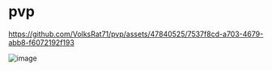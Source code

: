 # pvp

https://github.com/VolksRat71/pvp/assets/47840525/7537f8cd-a703-4679-abb8-f6072192f193

![image](https://github.com/VolksRat71/pvp/assets/47840525/36932c32-a0fd-451c-b08d-b2a099ea5ef9)
